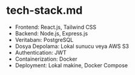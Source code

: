# tech-stack.md

- Frontend: React.js, Tailwind CSS
- Backend: Node.js, Express.js
- Veritabanı: PostgreSQL
- Dosya Depolama: Lokal sunucu veya AWS S3
- Authentication: JWT
- Containerization: Docker
- Deployment: Lokal makine, Docker Compose
